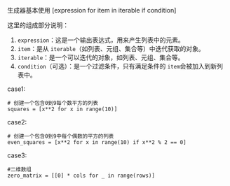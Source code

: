 生成器基本使用
[expression for item in iterable if condition]

这里的组成部分说明：

1. `expression`：这是一个输出表达式，用来产生列表中的元素。
2. `item`：是从 `iterable`（如列表、元组、集合等）中迭代获取的对象。
3. `iterable`：是一个可以迭代的对象，如列表、元组、集合等。
4. `condition`（可选）：是一个过滤条件，只有满足条件的 `item`会被加入到新列表中。

case1:

```
# 创建一个包含0到9每个数平方的列表
squares = [x**2 for x in range(10)]

```

case2:

```
# 创建一个包含0到9中每个偶数的平方的列表
even_squares = [x**2 for x in range(10) if x**2 % 2 == 0]

```

case3:

```
#二维数组
zero_matrix = [[0] * cols for _ in range(rows)]
```
